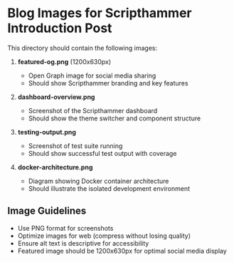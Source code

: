 # Blog Images for Scripthammer Introduction Post

This directory should contain the following images:

1. **featured-og.png** (1200x630px)
   - Open Graph image for social media sharing
   - Should show Scripthammer branding and key features

2. **dashboard-overview.png**
   - Screenshot of the Scripthammer dashboard
   - Should show the theme switcher and component structure

3. **testing-output.png**
   - Screenshot of test suite running
   - Should show successful test output with coverage

4. **docker-architecture.png**
   - Diagram showing Docker container architecture
   - Should illustrate the isolated development environment

## Image Guidelines

- Use PNG format for screenshots
- Optimize images for web (compress without losing quality)
- Ensure alt text is descriptive for accessibility
- Featured image should be 1200x630px for optimal social media display
